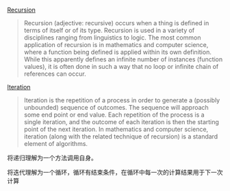 [Recursion](https://en.wikipedia.org/wiki/Recursion)

> Recursion (adjective: recursive) occurs when a thing is defined in terms of itself or of its type. Recursion is used in a variety of disciplines ranging from linguistics to logic. The most common application of recursion is in mathematics and computer science, where a function being defined is applied within its own definition. While this apparently defines an infinite number of instances (function values), it is often done in such a way that no loop or infinite chain of references can occur.

[Iteration](https://en.wikipedia.org/wiki/Iteration)

> Iteration is the repetition of a process in order to generate a (possibly unbounded) sequence of outcomes. The sequence will approach some end point or end value. Each repetition of the process is a single iteration, and the outcome of each iteration is then the starting point of the next iteration. In mathematics and computer science, iteration (along with the related technique of recursion) is a standard element of algorithms.

将递归理解为一个方法调用自身。

将迭代理解为一个循环，循环有结束条件，在循环中每一次的计算结果用于下一次计算